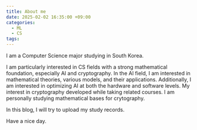 ```yaml
---
title: About me
date: 2025-02-02 16:35:00 +09:00
categories:
  - ML
  - CS
tags:
---
```

I am a Computer Science major studying in South Korea.

I am particularly interested in CS fields with a strong mathematical foundation, especially AI and cryptography. In the AI field, I am interested in mathematical theories, various models, and their applications. Additionally, I am interested in optimizing AI at both the hardware and software levels. My interest in cryptography developed while taking related courses. I am personally studying mathematical bases for crytography.

In this blog, I will try to upload my study records.

Have a nice day.
